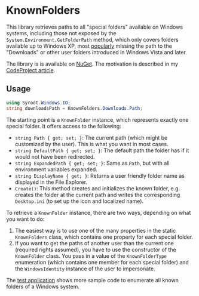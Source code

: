 # KnownFolders

This library retrieves paths to all "special folders" available on Windows systems, including those not exposed by the `System.Environment.GetFolderPath` method, which only covers folders available up to Windows XP, most [popularly](https://stackoverflow.com/questions/10667012/getting-downloads-folder-in-c) missing the path to the "Downloads" or other user folders introduced in Windows Vista and later.

The library is is available on [NuGet](https://www.nuget.org/packages/Syroot.Windows.IO.KnownFolders). The motivation is described in my [CodeProject article](http://www.codeproject.com/Articles/878605/Getting-All-Special-Folders-in-NET).

## Usage

```cs
using Syroot.Windows.IO;
string downloadsPath = KnownFolders.Downloads.Path;
```

The starting point is a `KnownFolder` instance, which represents exactly one special folder. It offers access to the following:

  - `string Path { get; set; }`: The current path (which might be customized by the user). This is what you want in most cases.
  - `string DefaultPath { get; set; }`: The default path the folder has if it would not have been redirected.
  - `string ExpandedPath { get; set; }`: Same as `Path`, but with all environment variables expanded.
  - `string DisplayName { get; }`: Returns a user friendly folder name as displayed in the File Explorer.
  - `Create()`: This method creates and initializes the known folder, e.g. creates the folder at the current path and writes the corresponding `Desktop.ini` (to set up the icon and localized name).

To retrieve a `KnownFolder` instance, there are two ways, depending on what you want to do:

  1. The easiest way is to use one of the many properties in the static `KnownFolders` class, which contains one property for each special folder.
  2. If you want to get the paths of another user than the current one (required rights assumed), you have to use the constructor of the `KnownFolder` class. You pass in a value of the `KnownFolderType` enumeration (which contains one member for each special folder) and the `WindowsIdentity` instance of the user to impersonate.

The [test application](https://gitlab.com/Syroot/KnownFolders/tree/master/src/Syroot.KnownFolders.Scratchpad) shows more sample code to enumerate all known folders of a Windows system.
